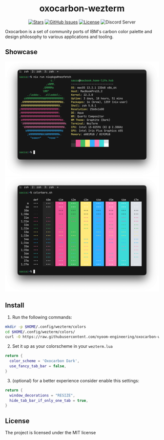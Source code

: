 <div align="center">

# oxocarbon-wezterm

</div>

<div align="center">

[![Stars](https://img.shields.io/github/stars/nyoom-engineering/oxocarbon?color=%23b66467&style=for-the-badge)](https://github.com/nyoom-engineering/oxocarbon/stargazers)
[![GitHub Issues](https://img.shields.io/github/issues/nyoom-engineering/oxocarbon?color=%238c977d&style=for-the-badge)](https://github.com/nyoom-engineering/oxocarbon/issues)
[![License](https://img.shields.io/github/license/nyoom-engineering/oxocarbon?color=%238da3b9&style=for-the-badge)](https://mit-license.org/)
![Discord Server](https://img.shields.io/discord/1050624267592663050?color=738adb&label=Discord&Color=white&style=for-the-badge)

</div>

Oxocarbon is a set of community ports of IBM's carbon color palette and design philosophy to various applications and tooling.

## Showcase

![neofetch](assets/neofetch.png)
![colorbars](assets/colorbars.png)

## Install

1. Run the following commands:

```bash
mkdir -p $HOME/.config/wezterm/colors
cd $HOME/.config/wezterm/colors/
curl -O https://raw.githubusercontent.com/nyoom-engineering/oxocarbon-wezterm/main/oxocarbon-dark.toml
```

2. Set it up as your colorscheme in your `wezterm.lua`

```lua
return {
  color_scheme = 'Oxocarbon Dark',
  use_fancy_tab_bar = false,
}
```

3. (optional) for a better experience consider enable this settings:

```lua
return {
  window_decorations = "RESIZE",
  hide_tab_bar_if_only_one_tab = true,
}
```

## License

The project is licensed under the MIT license
